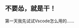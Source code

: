 <!--
 * @Description: 
 * @Autor: Blueheart
 * @Date: 2021-01-03 21:24:02
 * @LastEditTime: 2021-01-03 21:48:57
 * @FilePath: \Algorithm_Leetcode\readme.md
-->
## 不要怂，就是干！

第一天我先试试Vscode怎么用的……
